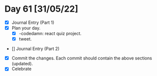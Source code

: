 # Day 61 [31/05/22]

- [x] Journal Entry (Part 1)
- [x] Plan your day.
  - [x] -codedamn: react quiz project.
  - [x] tweet.
- [] Journal Entry (Part 2)
- [x] Commit the changes. Each commit should contain the above sections (updated).
- [x] Celebrate
<!-- [x] to tick -->
